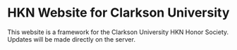 # HKN Website for Clarkson University 
This website is a framework for the Clarkson University HKN Honor Society. Updates will be made directly on the server. 
